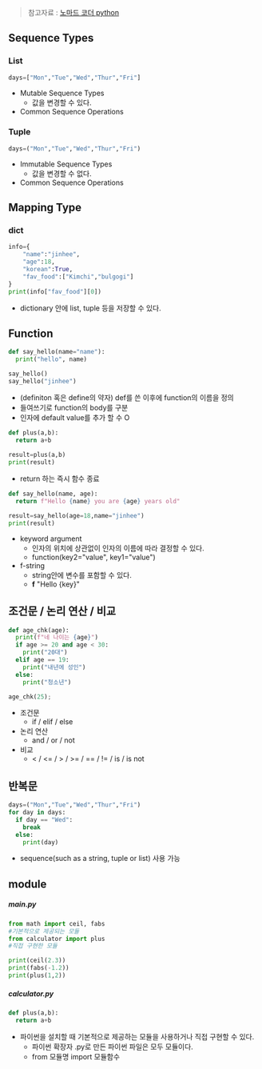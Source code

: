 > 참고자료 : [노마드 코더 python](https://academy.nomadcoders.co/courses/enrolled/681401)



## Sequence Types

### List

```python
days=["Mon","Tue","Wed","Thur","Fri"]
```

* Mutable Sequence Types
  * 값을 변경할 수 있다.
* Common Sequence Operations

### Tuple

```python
days=("Mon","Tue","Wed","Thur","Fri")
```

* Immutable Sequence Types
  * 값을 변경할 수 없다.
* Common Sequence Operations



## Mapping Type

### dict

```python
info={
	"name":"jinhee",
	"age":18,
	"korean":True,
	"fav_food":["Kimchi","bulgogi"]
}
print(info["fav_food"][0])
```

* dictionary 안에 list, tuple 등을 저장할 수 있다.



## Function

```python
def say_hello(name="name"):
  print("hello", name)

say_hello()
say_hello("jinhee")
```

* (definiton 혹은 define의 약자) def를 쓴 이후에 function의 이름을 정의
* 들여쓰기로 function의 body를 구분
* 인자에 default value를 추가 할 수 O

```python
def plus(a,b):
  return a+b
  
result=plus(a,b)
print(result)
```

* return 하는 즉시 함수 종료

```python
def say_hello(name, age):
  return f"Hello {name} you are {age} years old"

result=say_hello(age=18,name="jinhee")
print(result)
```

* keyword argument
  * 인자의 위치에 상관없이 인자의 이름에 따라 결정할 수 있다.
  * function(key2="value", key1="value")
* f-string
  * string안에 변수를 포함할 수 있다.
  * **f** "Hello {key}"



## 조건문 / 논리 연산 / 비교

```python
def age_chk(age):
  print(f"네 나이는 {age}")
  if age >= 20 and age < 30:
    print("20대")
  elif age == 19:
    print("내년에 성인")
  else:
    print("청소년")

age_chk(25);
```

* 조건문
  * if / elif / else
* 논리 연산
  * and / or / not
* 비교
  * < / <= /  > / >= / == / != / is / is not



## 반복문

```python
days=("Mon","Tue","Wed","Thur","Fri")
for day in days:
  if day == "Wed":
    break
  else:
    print(day)
```

* sequence(such as a string, tuple or list) 사용 가능



## module

##### main.py

```python
from math import ceil, fabs
#기본적으로 제공되는 모듈
from calculator import plus
#직접 구현한 모듈

print(ceil(2.3))
print(fabs(-1.2))
print(plus(1,2))
```

##### calculator.py

```python
def plus(a,b):
  return a+b
```

* 파이썬을 설치할 때 기본적으로 제공하는 모듈을 사용하거나 직접 구현할 수 있다.
  * 파이썬 확장자 .py로 만든 파이썬 파일은 모두 모듈이다.
  * from 모듈명 import 모듈함수